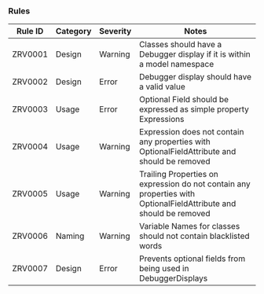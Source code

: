 ### Rules

| Rule ID | Category | Severity | Notes                                                                                                              |
|---------|----------|----------|--------------------------------------------------------------------------------------------------------------------|
| ZRV0001 | Design   | Warning  | Classes should have a Debugger display if it is within a model namespace                                           |
| ZRV0002 | Design   | Error    | Debugger display should have a valid value                                                                         |
| ZRV0003 | Usage    | Error    | Optional Field should be expressed as simple property Expressions                                                  |
| ZRV0004 | Usage    | Warning  | Expression does not contain any properties with OptionalFieldAttribute and should be removed                       |
| ZRV0005 | Usage    | Warning  | Trailing Properties on expression do not contain any properties with OptionalFieldAttribute and should be removed  |
| ZRV0006 | Naming   | Warning  | Variable Names for classes should not contain blacklisted words                                                    |
| ZRV0007 | Design   | Error    | Prevents optional fields from being used in DebuggerDisplays                                                       |
